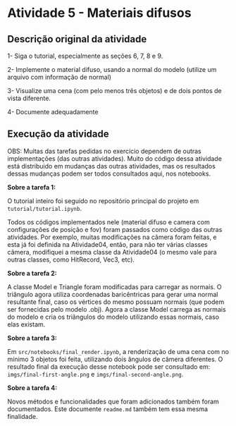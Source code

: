 # Atividade 5 - Materiais difusos

## Descrição original da atividade

1- Siga o tutorial, especialmente as seções 6, 7, 8 e 9.

2- Implemente o material difuso, usando a normal do modelo (utilize um arquivo com informação de normal)

3- Visualize uma cena (com pelo menos três objetos) e de dois pontos de vista diferente.

4- Documente adequadamente

## Execução da atividade

OBS: Muitas das tarefas pedidas no exercício dependem de outras implementações (das outras atividades). Muito do código dessa atividade está distribuido em mudanças das outras atividades, mas os resultados dessas mudanças podem ser todos consultados aqui, nos notebooks.

**Sobre a tarefa 1:**

O tutorial inteiro foi seguido no repositório principal do projeto em `tutorial/tutorial.ipynb`.

Todos os códigos implementados nele (material difuso e camera com configurações de posição e fov) foram passados como código das outras atividades. Por exemplo, muitas modificações na câmera foram feitas, e esta já foi definida na Atividade04, então, para não ter várias classes câmera, modifiquei a mesma classe da Atividade04 (o mesmo vale para outras classes, como HitRecord, Vec3, etc).

**Sobre a tarefa 2:**

A classe Model e Triangle foram modificadas para carregar as normais. O triângulo agora utiliza coordenadas baricêntricas para gerar uma normal resultante final, caso os vértices do mesmo possuam normais (que podem ser fornecidas pelo modelo .obj). Agora a classe Model carrega as normais do modelo e cria os triângulos do modelo utilizando essas normais, caso elas existam.

**Sobre a tarefa 3:**

Em `src/notebooks/final_render.ipynb`, a renderização de uma cena com no mínimo 3 objetos foi feita, utilizando dois ângulos de câmera diferentes. O resultado final da execução desse notebook pode ser consultado em: `imgs/final-first-angle.png` e `imgs/final-second-angle.png`.

**Sobre a tarefa 4:**

Novos métodos e funcionalidades que foram adicionados também foram documentados. Este documente `readme.md` também tem essa mesma finalidade.